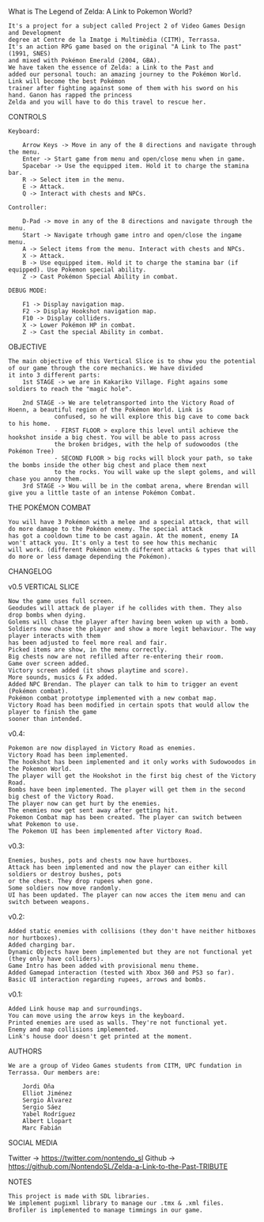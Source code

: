 ﻿What is The Legend of Zelda: A Link to Pokemon World?
	
	It's a project for a subject called Project 2 of Video Games Design and Development  
	degree at Centre de la Imatge i Multimèdia (CITM), Terrassa. 
	It's an action RPG game based on the original "A Link to The past" (1991, SNES)
	and mixed with Pokémon Emerald (2004, GBA). 
	We have taken the essence of Zelda: a Link to the Past and 
	added our personal touch: an amazing journey to the Pokémon World. Link will become the best Pokémon 
	trainer after fighting against some of them with his sword on his hand. Ganon has rapped the princess 
	Zelda and you will have to do this travel to rescue her.


CONTROLS

	Keyboard:
	
		Arrow Keys -> Move in any of the 8 directions and navigate through the menu.
		Enter -> Start game from menu and open/close menu when in game.
		Spacebar -> Use the equipped item. Hold it to charge the stamina bar.
		R -> Select item in the menu.
		E -> Attack.
		Q -> Interact with chests and NPCs.
		
	Controller:
	
		D-Pad -> move in any of the 8 directions and navigate through the menu.
		Start -> Navigate trhough game intro and open/close the ingame menu.
		A -> Select items from the menu. Interact with chests and NPCs.
		X -> Attack.
		B -> Use equipped item. Hold it to charge the stamina bar (if equipped). Use Pokemon special ability.
		Z -> Cast Pokémon Special Ability in combat.

	DEBUG MODE:
	
		F1 -> Display navigation map.
		F2 -> Display Hookshot navigation map.
		F10 -> Display colliders.
		X -> Lower Pokémon HP in combat.
		Z -> Cast the special Ability in combat.

OBJECTIVE
	
	The main objective of this Vertical Slice is to show you the potential of our game through the core mechanics. We have divided
	it into 3 different parts:
		1st STAGE -> we are in Kakariko Village. Fight agains some soldiers to reach the "magic hole".

		2nd STAGE -> We are teletransported into the Victory Road of Hoenn, a beautiful region of the Pokémon World. Link is
			     confused, so he will explore this big cave to come back to his home.
			     - FIRST FLOOR > explore this level until achieve the hookshot inside a big chest. You will be able to pass across
			     the broken bridges, with the help of sudowoodos (the Pokémon Tree)
			     - SECOND FLOOR > big rocks will block your path, so take the bombs inside the other big chest and place them next
			     to the rocks. You will wake up the slept golems, and will chase you annoy them.
		3rd STAGE -> Wou will be in the combat arena, where Brendan will give you a little taste of an intense Pokémon Combat.

THE POKÉMON COMBAT
	
	You will have 3 Pokémon with a melee and a special attack, that will do more damage to the Pokémon enemy. The special attack
	has got a cooldown time to be cast again. At the moment, enemy IA won't attack you. It's only a test to see how this mechanic
	will work. (different Pokémon with different attacks & types that will do more or less damage depending the Pokémon).
	 

CHANGELOG

v0.5 VERTICAL SLICE

	Now the game uses full screen.
	Geodudes will attack de player if he collides with them. They also drop bombs when dying.
	Golems will chase the player after having been woken up with a bomb.
	Soldiers now chase the player and show a more legit behaviour. The way player interacts with them
	has been adjusted to feel more real and fair.
	Picked items are show, in the menu correctly.	
	Big chests now are not refilled after re-entering their room.
	Game over screen added.
	Victory screen added (it shows playtime and score).
	More sounds, musics & Fx added.
	Added NPC Brendan. The player can talk to him to trigger an event (Pokémon combat).
	Pokémon combat prototype implemented with a new combat map.
	Victory Road has been modified in certain spots that would allow the player to finish the game
	sooner than intended.	

v0.4:

	Pokemon are now displayed in Victory Road as enemies.
	Victory Road has been implemented.
	The hookshot has been implemented and it only works with Sudowoodos in the Pokemon World.
	The player will get the Hookshot in the first big chest of the Victory Road.
	Bombs have been implemented. The player will get them in the second big chest of the Victory Road.
	The player now can get hurt by the enemies.
	The enemies now get sent away after getting hit.
	Pokemon Combat map has been created. The player can switch between what Pokemon to use.
	The Pokemon UI has been implemented after Victory Road.
	
v0.3:

	Enemies, bushes, pots and chests now have hurtboxes.
	Attack has been implemented and now the player can either kill soldiers or destroy bushes, pots
	or the chest. They drop rupees when gone.
	Some soldiers now move randomly.
	UI has been updated. The player can now acces the item menu and can switch between weapons.

v0.2:

	Added static enemies with collisions (they don't have neither hitboxes nor hurtboxes).
	Added charging bar.
	Dynamic Objects have been implemented but they are not functional yet (they only have colliders).
	Game Intro has been added with provisional menu theme.
	Added Gamepad interaction (tested with Xbox 360 and PS3 so far). 
	Basic UI interaction regarding rupees, arrows and bombs.

v0.1:

	Added Link house map and surroundings.
	You can move using the arrow keys in the keyboard.
	Printed enemies are used as walls. They're not functional yet.
	Enemy and map collisions implemented.
	Link's house door doesn't get printed at the moment.
	
AUTHORS

	We are a group of Video Games students from CITM, UPC fundation in Terrassa. Our members are:
		
		Jordi Oña
		Elliot Jiménez
		Sergio Álvarez
		Sergio Sáez
		Yabel Rodríguez
		Albert Llopart
		Marc Fabián

SOCIAL MEDIA

Twitter -> https://twitter.com/nontendo_sl
Github -> https://github.com/NontendoSL/Zelda-a-Link-to-the-Past-TRIBUTE

NOTES

	This project is made with SDL libraries.
	We implement pugixml library to manage our .tmx & .xml files.
	Brofiler is implemented to manage timmings in our game.